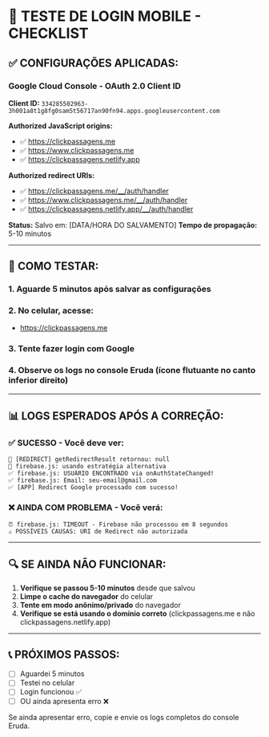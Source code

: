 # 📱 TESTE DE LOGIN MOBILE - CHECKLIST

## ✅ CONFIGURAÇÕES APLICADAS:

### Google Cloud Console - OAuth 2.0 Client ID
**Client ID:** `334285502963-3h001a8t1g8fg0sam5t56717an90fn94.apps.googleusercontent.com`

**Authorized JavaScript origins:**
- ✅ https://clickpassagens.me
- ✅ https://www.clickpassagens.me
- ✅ https://clickpassagens.netlify.app

**Authorized redirect URIs:**
- ✅ https://clickpassagens.me/__/auth/handler
- ✅ https://www.clickpassagens.me/__/auth/handler
- ✅ https://clickpassagens.netlify.app/__/auth/handler

**Status:** Salvo em: [DATA/HORA DO SALVAMENTO]
**Tempo de propagação:** 5-10 minutos

---

## 🧪 COMO TESTAR:

### 1. Aguarde 5 minutos após salvar as configurações

### 2. No celular, acesse:
- https://clickpassagens.me

### 3. Tente fazer login com Google

### 4. Observe os logs no console Eruda (ícone flutuante no canto inferior direito)

---

## 📊 LOGS ESPERADOS APÓS A CORREÇÃO:

### ✅ **SUCESSO - Você deve ver:**
```
🔄 [REDIRECT] getRedirectResult retornou: null
📱 firebase.js: usando estratégia alternativa
✅ firebase.js: USUÁRIO ENCONTRADO via onAuthStateChanged!
✅ firebase.js: Email: seu-email@gmail.com
✅ [APP] Redirect Google processado com sucesso!
```

### ❌ **AINDA COM PROBLEMA - Você verá:**
```
⏰ firebase.js: TIMEOUT - Firebase não processou em 8 segundos
⚠️ POSSÍVEIS CAUSAS: URI de Redirect não autorizada
```

---

## 🔍 SE AINDA NÃO FUNCIONAR:

1. **Verifique se passou 5-10 minutos** desde que salvou
2. **Limpe o cache do navegador** do celular
3. **Tente em modo anônimo/privado** do navegador
4. **Verifique se está usando o domínio correto** (clickpassagens.me e não clickpassagens.netlify.app)

---

## 📞 PRÓXIMOS PASSOS:

- [ ] Aguardei 5 minutos
- [ ] Testei no celular
- [ ] Login funcionou ✅
- [ ] OU ainda apresenta erro ❌

Se ainda apresentar erro, copie e envie os logs completos do console Eruda.
